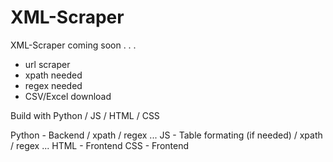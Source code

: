 # XML-Scraper
XML-Scraper coming soon . . .

- url scraper
- xpath needed
- regex needed
- CSV/Excel download

Build with Python / JS / HTML / CSS

Python - Backend / xpath / regex ...
JS - Table formating (if needed) / xpath / regex ...
HTML - Frontend
CSS - Frontend
